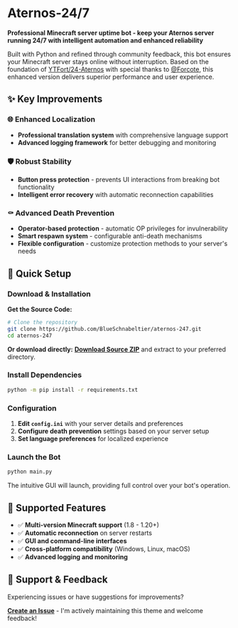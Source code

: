 # Aternos-24/7

**Professional Minecraft server uptime bot - keep your Aternos server running 24/7 with intelligent automation and enhanced reliability**

Built with Python and refined through community feedback, this bot ensures your Minecraft server stays online without interruption. Based on the foundation of [YTFort/24-Aternos](https://github.com/YTFort/24-Aternos) with special thanks to [@Forcote](https://www.youtube.com/@Fortcote), this enhanced version delivers superior performance and user experience.

## ✨ Key Improvements

### **🌐 Enhanced Localization**
- **Professional translation system** with comprehensive language support
- **Advanced logging framework** for better debugging and monitoring

### **🛡️ Robust Stability**
- **Button press protection** - prevents UI interactions from breaking bot functionality
- **Intelligent error recovery** with automatic reconnection capabilities

### **⚰️ Advanced Death Prevention**
- **Operator-based protection** - automatic OP privileges for invulnerability
- **Smart respawn system** - configurable anti-death mechanisms
- **Flexible configuration** - customize protection methods to your server's needs

## 🚀 Quick Setup

### **Download & Installation**

**Get the Source Code:**
```bash
# Clone the repository
git clone https://github.com/BlueSchnabeltier/aternos-247.git
cd aternos-247
```

**Or download directly:** **[Download Source ZIP](https://github.com/BlueSchnabeltier/aternos-247/archive/refs/heads/main.zip)** and extract to your preferred directory.

### **Install Dependencies**
```bash
python -m pip install -r requirements.txt
```

### **Configuration**
1. **Edit `config.ini`** with your server details and preferences
2. **Configure death prevention** settings based on your server setup
3. **Set language preferences** for localized experience

### **Launch the Bot**
```bash
python main.py
```

The intuitive GUI will launch, providing full control over your bot's operation.

## 🎯 Supported Features

- ✅ **Multi-version Minecraft support** (1.8 - 1.20+)
- ✅ **Automatic reconnection** on server restarts
- ✅ **GUI and command-line interfaces**
- ✅ **Cross-platform compatibility** (Windows, Linux, macOS)
- ✅ **Advanced logging and monitoring**

## 🐛 Support & Feedback

Experiencing issues or have suggestions for improvements? 

**[Create an Issue](../../issues)** - I'm actively maintaining this theme and welcome feedback!

